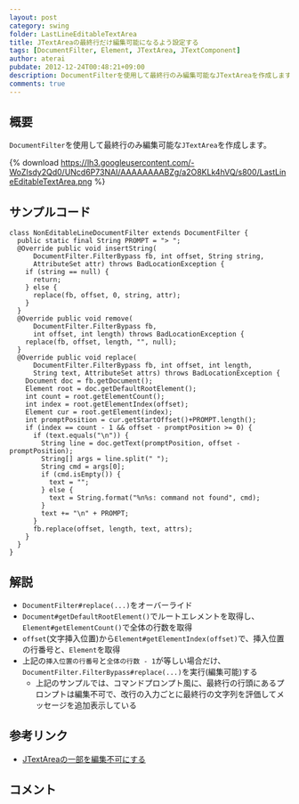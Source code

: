 ```yaml
---
layout: post
category: swing
folder: LastLineEditableTextArea
title: JTextAreaの最終行だけ編集可能になるよう設定する
tags: [DocumentFilter, Element, JTextArea, JTextComponent]
author: aterai
pubdate: 2012-12-24T00:48:21+09:00
description: DocumentFilterを使用して最終行のみ編集可能なJTextAreaを作成します。
comments: true
---
```

## 概要
`DocumentFilter`を使用して最終行のみ編集可能な`JTextArea`を作成します。

{% download https://lh3.googleusercontent.com/-WoZIsdy2Qd0/UNcd6P73NAI/AAAAAAAABZg/a2O8KLk4hVQ/s800/LastLineEditableTextArea.png %}

## サンプルコード
<pre class="prettyprint"><code>class NonEditableLineDocumentFilter extends DocumentFilter {
  public static final String PROMPT = "&gt; ";
  @Override public void insertString(
      DocumentFilter.FilterBypass fb, int offset, String string,
      AttributeSet attr) throws BadLocationException {
    if (string == null) {
      return;
    } else {
      replace(fb, offset, 0, string, attr);
    }
  }
  @Override public void remove(
      DocumentFilter.FilterBypass fb,
      int offset, int length) throws BadLocationException {
    replace(fb, offset, length, "", null);
  }
  @Override public void replace(
      DocumentFilter.FilterBypass fb, int offset, int length,
      String text, AttributeSet attrs) throws BadLocationException {
    Document doc = fb.getDocument();
    Element root = doc.getDefaultRootElement();
    int count = root.getElementCount();
    int index = root.getElementIndex(offset);
    Element cur = root.getElement(index);
    int promptPosition = cur.getStartOffset()+PROMPT.length();
    if (index == count - 1 &amp;&amp; offset - promptPosition &gt;= 0) {
      if (text.equals("\n")) {
        String line = doc.getText(promptPosition, offset - promptPosition);
        String[] args = line.split(" ");
        String cmd = args[0];
        if (cmd.isEmpty()) {
          text = "";
        } else {
          text = String.format("%n%s: command not found", cmd);
        }
        text += "\n" + PROMPT;
      }
      fb.replace(offset, length, text, attrs);
    }
  }
}
</code></pre>

## 解説
- `DocumentFilter#replace(...)`をオーバーライド
- `Document#getDefaultRootElement()`でルートエレメントを取得し、`Element#getElementCount()`で全体の行数を取得
- `offset`(文字挿入位置)から`Element#getElementIndex(offset)`で、挿入位置の行番号と、`Element`を取得
- 上記の`挿入位置の行番号`と`全体の行数 - 1`が等しい場合だけ、`DocumentFilter.FilterBypass#replace(...)`を実行(編集可能)する
    - 上記のサンプルでは、コマンドプロンプト風に、最終行の行頭にあるプロンプトは編集不可で、改行の入力ごとに最終行の文字列を評価してメッセージを追加表示している

<!-- dummy comment line for breaking list -->

## 参考リンク
- [JTextAreaの一部を編集不可にする](http://ateraimemo.com/Swing/NonEditableLine.html)

<!-- dummy comment line for breaking list -->

## コメント
